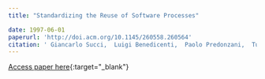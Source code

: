 ```yaml
---
title: "Standardizing the Reuse of Software Processes"

date: 1997-06-01
paperurl: 'http://doi.acm.org/10.1145/260558.260564'
citation: ' Giancarlo Succi,  Luigi Benedicenti,  Paolo Predonzani,  Tullio Vernazza, &quot;Standardizing the Reuse of Software Processes.&quot;, 1997.'
---
```

[Access paper here](http://doi.acm.org/10.1145/260558.260564){:target="_blank"}
